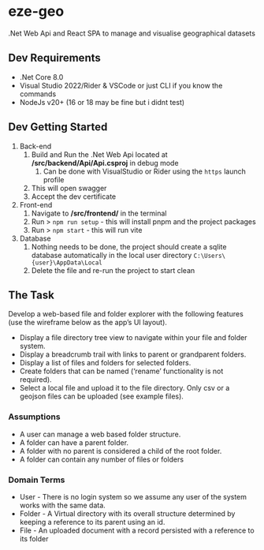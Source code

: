 # eze-geo
.Net Web Api and React SPA to manage and visualise geographical datasets

## Dev Requirements
- .Net Core 8.0
- Visual Studio 2022/Rider & VSCode or just CLI if you know the commands
- NodeJs v20+ (16 or 18 may be fine but i didnt test)

## Dev Getting Started
1. Back-end
   1. Build and Run the .Net Web Api located at **/src/backend/Api/Api.csproj** in debug mode
      1. Can be done with VisualStudio or Rider using the `https` launch profile 
   2. This will open swagger
   3. Accept the dev certificate
2. Front-end
   1. Navigate to **/src/frontend/** in the terminal
   2. Run > `npm run setup` - this will install pnpm and the project packages
   3. Run > `npm start` - this will run vite
3. Database
   1. Nothing needs to be done, the project should create a sqlite database automatically in the local user directory `C:\Users\{user}\AppData\Local`
   2. Delete the file and re-run the project to start clean

## The Task
Develop a web-based file and folder explorer with the following features (use the wireframe below as the app’s UI layout).
- Display a file directory tree view to navigate within your file and folder system.
- Display a breadcrumb trail with links to parent or grandparent folders.
- Display a list of files and folders for selected folders.
- Create folders that can be named (‘rename’ functionality is not required).
- Select a local file and upload it to the file directory. Only csv or a geojson files can be uploaded (see example files).

### Assumptions
- A user can manage a web based folder structure.
- A folder can have a parent folder.
- A folder with no parent is considered a child of the root folder.
- A folder can contain any number of files or folders

### Domain Terms
- User - There is no login system so we assume any user of the system works with the same data.
- Folder - A Virtual directory with its overall structure determined by keeping a reference to its parent using an id.
- File - An uploaded document with a record persisted with a reference to its folder



